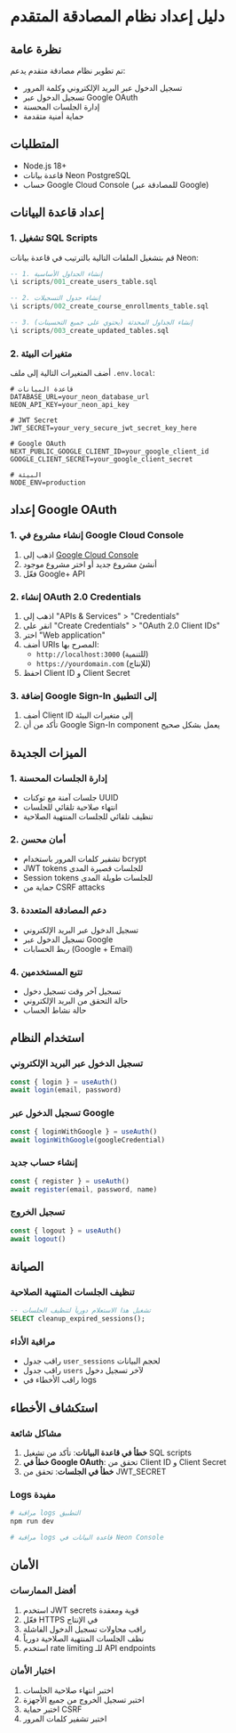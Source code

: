 # دليل إعداد نظام المصادقة المتقدم

## نظرة عامة
تم تطوير نظام مصادقة متقدم يدعم:
- تسجيل الدخول عبر البريد الإلكتروني وكلمة المرور
- تسجيل الدخول عبر Google OAuth
- إدارة الجلسات المحسنة
- حماية أمنية متقدمة

## المتطلبات
- Node.js 18+
- قاعدة بيانات Neon PostgreSQL
- حساب Google Cloud Console (للمصادقة عبر Google)

## إعداد قاعدة البيانات

### 1. تشغيل SQL Scripts
قم بتشغيل الملفات التالية بالترتيب في قاعدة بيانات Neon:

```sql
-- 1. إنشاء الجداول الأساسية
\i scripts/001_create_users_table.sql

-- 2. إنشاء جدول التسجيلات
\i scripts/002_create_course_enrollments_table.sql

-- 3. إنشاء الجداول المحدثة (يحتوي على جميع التحسينات)
\i scripts/003_create_updated_tables.sql
```

### 2. متغيرات البيئة
أضف المتغيرات التالية إلى ملف `.env.local`:

```env
# قاعدة البيانات
DATABASE_URL=your_neon_database_url
NEON_API_KEY=your_neon_api_key

# JWT Secret
JWT_SECRET=your_very_secure_jwt_secret_key_here

# Google OAuth
NEXT_PUBLIC_GOOGLE_CLIENT_ID=your_google_client_id
GOOGLE_CLIENT_SECRET=your_google_client_secret

# البيئة
NODE_ENV=production
```

## إعداد Google OAuth

### 1. إنشاء مشروع في Google Cloud Console
1. اذهب إلى [Google Cloud Console](https://console.cloud.google.com/)
2. أنشئ مشروع جديد أو اختر مشروع موجود
3. فعّل Google+ API

### 2. إنشاء OAuth 2.0 Credentials
1. اذهب إلى "APIs & Services" > "Credentials"
2. انقر على "Create Credentials" > "OAuth 2.0 Client IDs"
3. اختر "Web application"
4. أضف URIs المصرح بها:
   - `http://localhost:3000` (للتنمية)
   - `https://yourdomain.com` (للإنتاج)
5. احفظ Client ID و Client Secret

### 3. إضافة Google Sign-In إلى التطبيق
1. أضف Client ID إلى متغيرات البيئة
2. تأكد من أن Google Sign-In component يعمل بشكل صحيح

## الميزات الجديدة

### 1. إدارة الجلسات المحسنة
- جلسات آمنة مع توكنات UUID
- انتهاء صلاحية تلقائي للجلسات
- تنظيف تلقائي للجلسات المنتهية الصلاحية

### 2. أمان محسن
- تشفير كلمات المرور باستخدام bcrypt
- JWT tokens للجلسات قصيرة المدى
- Session tokens للجلسات طويلة المدى
- حماية من CSRF attacks

### 3. دعم المصادقة المتعددة
- تسجيل الدخول عبر البريد الإلكتروني
- تسجيل الدخول عبر Google
- ربط الحسابات (Google + Email)

### 4. تتبع المستخدمين
- تسجيل آخر وقت تسجيل دخول
- حالة التحقق من البريد الإلكتروني
- حالة نشاط الحساب

## استخدام النظام

### تسجيل الدخول عبر البريد الإلكتروني
```typescript
const { login } = useAuth()
await login(email, password)
```

### تسجيل الدخول عبر Google
```typescript
const { loginWithGoogle } = useAuth()
await loginWithGoogle(googleCredential)
```

### إنشاء حساب جديد
```typescript
const { register } = useAuth()
await register(email, password, name)
```

### تسجيل الخروج
```typescript
const { logout } = useAuth()
await logout()
```

## الصيانة

### تنظيف الجلسات المنتهية الصلاحية
```sql
-- تشغيل هذا الاستعلام دورياً لتنظيف الجلسات
SELECT cleanup_expired_sessions();
```

### مراقبة الأداء
- راقب جدول `user_sessions` لحجم البيانات
- راقب جدول `users` لآخر تسجيل دخول
- راقب الأخطاء في logs

## استكشاف الأخطاء

### مشاكل شائعة
1. **خطأ في قاعدة البيانات**: تأكد من تشغيل SQL scripts
2. **خطأ في Google OAuth**: تحقق من Client ID و Client Secret
3. **خطأ في الجلسات**: تحقق من JWT_SECRET

### Logs مفيدة
```bash
# مراقبة logs التطبيق
npm run dev

# مراقبة logs قاعدة البيانات في Neon Console
```

## الأمان

### أفضل الممارسات
1. استخدم JWT secrets قوية ومعقدة
2. فعّل HTTPS في الإنتاج
3. راقب محاولات تسجيل الدخول الفاشلة
4. نظف الجلسات المنتهية الصلاحية دورياً
5. استخدم rate limiting للـ API endpoints

### اختبار الأمان
1. اختبر انتهاء صلاحية الجلسات
2. اختبر تسجيل الخروج من جميع الأجهزة
3. اختبر حماية CSRF
4. اختبر تشفير كلمات المرور